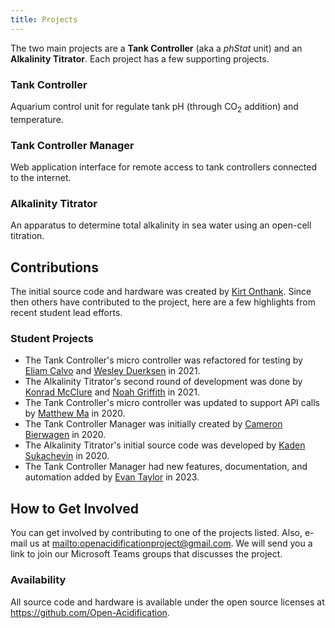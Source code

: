 ```yaml
---
title: Projects
---
```


The two main projects are a **Tank Controller** (aka a _phStat_ unit) and an **Alkalinity Titrator**.
Each project has a few supporting projects.

### Tank Controller

Aquarium control unit for regulate tank pH (through CO<sub>2</sub> addition) and temperature.

### Tank Controller Manager

Web application interface for remote access to tank controllers connected to the internet. 

### Alkalinity Titrator

An apparatus to determine total alkalinity in sea water using an open-cell titration.

## Contributions

The initial source code and hardware was created by [Kirt Onthank](https://github.com/KirtOnthank).
Since then others have contributed to the project, here are a few highlights from recent student lead efforts.

### Student Projects

* The Tank Controller's micro controller was refactored for testing by [Eliam Calvo](https://github.com/eucalvo) and [Wesley Duerksen](https://github.com/Kavikick) in 2021.
* The Alkalinity Titrator's second round of development was done by [Konrad McClure](https://github.com/KonradMcClure) and [Noah Griffith](https://github.com/Noah-Griffith) in 2021.
* The Tank Controller's micro controller was updated to support API calls by [Matthew Ma](https://github.com/PlasmaIntec) in 2020.
* The Tank Controller Manager was initially created by [Cameron Bierwagen](https://github.com/3dCameron) in 2020.
* The Alkalinity Titrator's initial source code was developed by [Kaden Sukachevin](https://github.com/kadensu) in 2020.
* The Tank Controller Manager had new features, documentation, and automation added by [Evan Taylor](https://github.com/Suocesky) in 2023.

## How to Get Involved

You can get involved by contributing to one of the projects listed.
Also, e-mail us at <mailto:openacidificationproject@gmail.com>.
We will send you a link to join our Microsoft Teams groups that discusses the project.

### Availability

All source code and hardware is available under the open source licenses at <https://github.com/Open-Acidification>.
